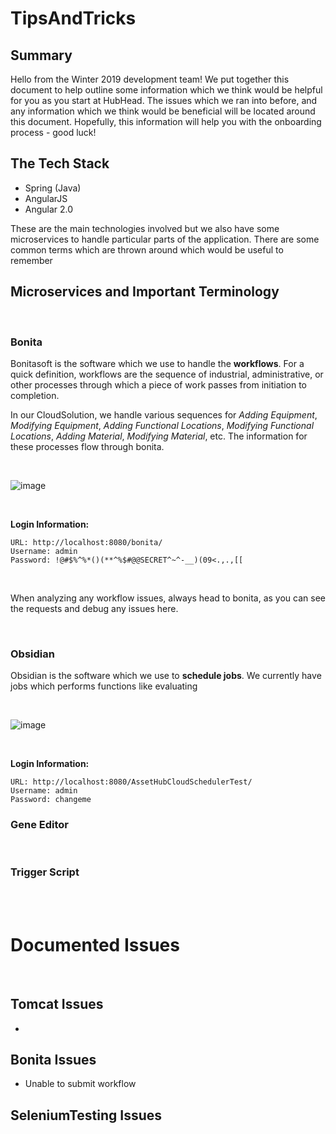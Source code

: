 # TipsAndTricks

## Summary 

Hello from the Winter 2019 development team! We put together this document to help outline some information which we think would be helpful for you as you start at HubHead. The issues which we ran into before, and any information which we think would be beneficial will be located around this document. Hopefully, this information will help you with the onboarding process - good luck! 

## The Tech Stack 

* Spring (Java) 
* AngularJS 
* Angular 2.0 

These are the main technologies involved but we also have some microservices to handle particular parts of the application. There are some common terms which are thrown around which would be useful to remember

## Microservices and Important Terminology 
<br>

### Bonita 

Bonitasoft is the software which we use to handle the **workflows**. For a quick definition, workflows are the sequence of industrial, administrative, or other processes through which a piece of work passes from initiation to completion. 

In our CloudSolution, we handle various sequences for *Adding Equipment*, *Modifying Equipment*, *Adding Functional Locations*, *Modifying Functional Locations*, *Adding Material*, *Modifying Material*, etc. The information for these processes flow through bonita. 

<br> 

![image](https://user-images.githubusercontent.com/46761747/56367818-1aa4c100-61c4-11e9-9e1c-fd5faa1e2f11.png)

<br>

**Login Information:** 
```
URL: http://localhost:8080/bonita/
Username: admin
Password: !@#$%^%*()(**^%$#@@SECRET^~^-__)(09<.,.,[[
```

<br> 

When analyzing any workflow issues, always head to bonita, as you can see the requests and debug any issues here. 

<br>

### Obsidian 

Obsidian is the software which we use to **schedule jobs**. We currently have jobs which performs functions like evaluating  

<br> 

![image](https://user-images.githubusercontent.com/46761747/56368106-c3532080-61c4-11e9-8073-a9ea7a7534f4.png)

<br> 

**Login Information:** 
```
URL: http://localhost:8080/AssetHubCloudSchedulerTest/
Username: admin
Password: changeme
```

### Gene Editor 

<br> 

### Trigger Script 





<br><br> 
# Documented Issues
<br>

## Tomcat Issues 

* 


## Bonita Issues 

* Unable to submit workflow 

## SeleniumTesting Issues 
